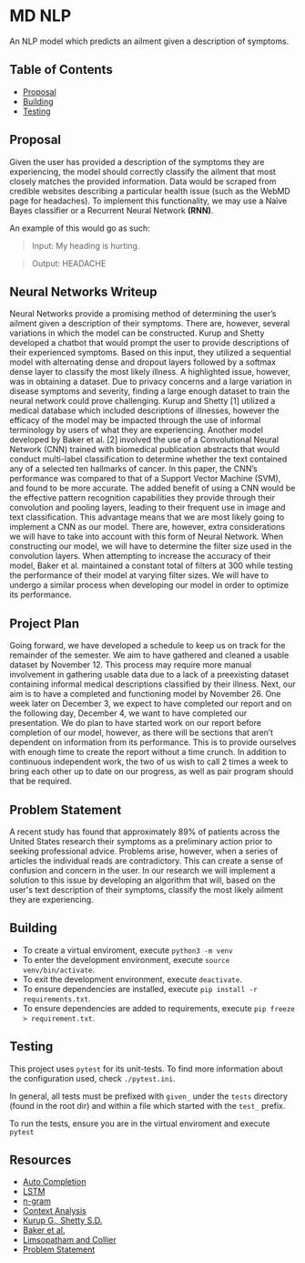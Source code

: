 # MD NLP

An NLP model which predicts an ailment given a description of symptoms.

## Table of Contents

- [Proposal](#proposal)
- [Building](#building)
- [Testing](#testing)

## Proposal

Given the user has provided a description of the symptoms they are experiencing, the model should
correctly classify the ailment that most closely matches the provided information. Data would be scraped
from credible websites describing a particular health issue (such as the WebMD page for headaches). To
implement this functionality, we may use a Naive Bayes classifier or a Recurrent Neural Network **(RNN)**.

An example of this would go as such:

> Input: My heading is hurting.

> Output: HEADACHE

## Neural Networks Writeup

Neural Networks provide a promising method of determining the user’s ailment given a description of their symptoms. There are, however, several variations in which the model can be constructed. Kurup and Shetty developed a chatbot that would prompt the user to provide descriptions of their experienced symptoms. Based on this input, they utilized a sequential model with alternating dense and dropout layers followed by a softmax dense layer to classify the most likely illness. A highlighted issue, however, was in obtaining a dataset. Due to privacy concerns and a large variation in disease symptoms and severity, finding a large enough dataset to train the neural network could prove challenging. Kurup and Shetty [1] utilized a medical database which included descriptions of illnesses, however the efficacy of the model may be impacted through the use of informal terminology by users of what they are experiencing. Another model developed by Baker et al. [2] involved the use of a Convolutional Neural Network (CNN) trained with biomedical publication abstracts that would conduct multi-label classification to determine whether the text contained any of a selected ten hallmarks of cancer. In this paper, the CNN’s performance was compared to that of a Support Vector Machine (SVM), and found to be more accurate. The added benefit of using a CNN would be the effective pattern recognition capabilities they provide through their convolution and pooling layers, leading to their frequent use in image and text classification. This advantage means that we are most likely going to implement a CNN as our model. There are, however, extra considerations we will have to take into account with this form of Neural Network. When constructing our model, we will have to determine the filter size used in the convolution layers. When attempting to increase the accuracy of their model, Baker et al. maintained a constant total of filters at 300 while testing the performance of their model at varying filter sizes. We will have to undergo a similar process when developing our model in order to optimize its performance.

## Project Plan

Going forward, we have developed a schedule to keep us on track for the remainder of the semester. We aim to have gathered and cleaned a usable dataset by November 12. This process may require more manual involvement in gathering usable data due to a lack of a preexisting dataset containing informal medical descriptions classified by their illness. Next, our aim is to have a completed and functioning model by November 26. One week later on December 3, we expect to have completed our report and on the following day, December 4, we want to have completed our presentation. We do plan to have started work on our report before completion of our model, however, as there will be sections that aren’t dependent on information from its performance. This is to provide ourselves with enough time to create the report without a time crunch. In addition to continuous independent work, the two of us wish to call 2 times a week to bring each other up to date on our progress, as well as pair program should that be required.

## Problem Statement

A recent study has found that approximately 89% of patients across the United States
research their symptoms as a preliminary action prior to seeking professional advice.
Problems arise, however, when a series of articles the individual reads are contradictory.
This can create a sense of confusion and concern in the user.
In our research we will implement a solution to this issue by developing an algorithm that will,
based on the user's text description of their symptoms, classify the most likely ailment
they are experiencing.

## Building

- To create a virtual enviroment, execute `python3 -m venv`
- To enter the development environment, execute `source venv/bin/activate`.
- To exit the development environment, execute `deactivate`.
- To ensure dependencies are installed, execute `pip install -r requirements.txt`.
- To ensure dependencies are added to requirements, execute `pip freeze > requirement.txt`.

## Testing

This project uses `pytest` for its unit-tests.
To find more information about the configuration used, check `./pytest.ini`.

In general, all tests must be prefixed with `given_` under the `tests` directory (found in the root dir)
and within a file which started with the `test_` prefix.

To run the tests, ensure you are in the virtual enviroment and execute `pytest`

## Resources

- [Auto Completion](https://modeling-languages.com/nlp-architecture-model-autocompletion-domain/)
- [LSTM](https://colah.github.io/posts/2015-08-Understanding-LSTMs/)
- [n-gram](https://en.wikipedia.org/wiki/N-gram#:~:text=In%20the%20fields%20of%20computational,a%20text%20or%20speech%20corpus.)
- [Context Analysis](http://www.lexalytics.com/lexablog/context-analysis-nlps)
- [Kurup G., Shetty S.D.](https://link.springer.com/chapter/10.1007/978-981-16-2543-5_22)
- [Baker et al.](https://aclanthology.org/W16-5101.pdf)
- [Limsopatham and Collier](https://aclanthology.org/P16-1096.pdf)
- [Problem Statement](https://www.wect.com/2019/06/24/study-finds-us-citizens-turn-google-before-their-doctor/)
